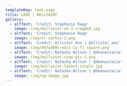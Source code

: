 ```yaml
---
templateKey: look-page
title: LOOK | BELLSAINT
gallery:
  - altText: 'Credit: Stephanie Rapp'
    image: /img/bellsaint-ed-3-cropped.jpg
  - altText: 'Credit: Stephanie Rapp'
    image: /img/el-cortez-2.png
  - altText: 'Credit: Allister Ann | @allister_ann'
    image: /img/907a4091-edit-lo-fi_square.png
  - altText: 'Credit: Natasha Wilson | @deanastacia'
    image: /img/bellsaint-csaw-pic-2.png
  - altText: 'Credit: Natasha Wilson | @deanastacia'
    image: /img/bellsaint-latest-single.jpg
  - altText: 'Credit: Natasha Wilson | @deanastacia'
    image: /img/og-image.jpg
---
```


